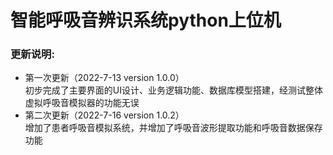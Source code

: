# 智能呼吸音辨识系统python上位机
### 更新说明:
+ 第一次更新（2022-7-13 version 1.0.0）  
初步完成了主要界面的UI设计、业务逻辑功能、数据库模型搭建，经测试整体虚拟呼吸音模拟器的功能无误
+ 第二次更新（2022-7-16 version 1.0.2）  
增加了患者呼吸音模拟系统，并增加了呼吸音波形提取功能和呼吸音数据保存功能
